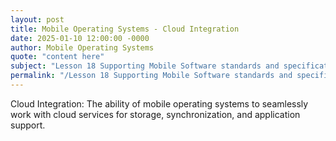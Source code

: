 ```yaml
---
layout: post
title: Mobile Operating Systems - Cloud Integration
date: 2025-01-10 12:00:00 -0000
author: Mobile Operating Systems
quote: "content here"
subject: "Lesson 18 Supporting Mobile Software standards and specifications"
permalink: "/Lesson 18 Supporting Mobile Software standards and specifications/Mobile Operating Systems/Mobile Operating Systems - Cloud Integration"
---
```


Cloud Integration: The ability of mobile operating systems to seamlessly work with cloud services for storage, synchronization, and application support.
